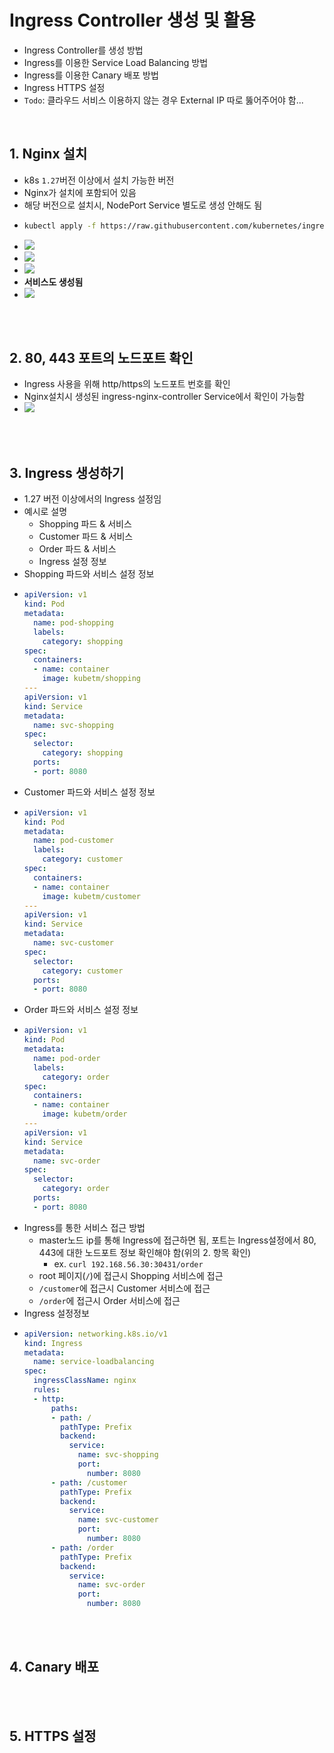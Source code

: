 # Ingress Controller 생성 및 활용
* Ingress Controller를 생성 방법
* Ingress를 이용한 Service Load Balancing 방법
* Ingress를 이용한 Canary 배포 방법
* Ingress HTTPS 설정
* `Todo`: 클라우드 서비스 이용하지 않는 경우 External IP 따로 뚫어주어야 함...

<br>

## 1. Nginx 설치
* k8s `1.27`버전 이상에서 설치 가능한 버전
* Nginx가 설치에 포함되어 있음
* 해당 버전으로 설치시, NodePort Service 별도로 생성 안해도 됨
* ```sh
  kubectl apply -f https://raw.githubusercontent.com/kubernetes/ingress-nginx/controller-v1.8.2/deploy/static/provider/baremetal/deploy.yaml
  ```
* ![](2025-01-03-12-16-08.png)
* ![](2025-01-03-12-17-47.png)
* ![](2025-01-03-12-17-54.png)
* **서비스도 생성됨**
* ![](2025-01-03-12-18-24.png)

<br><br>

## 2. 80, 443 포트의 노드포트 확인
* Ingress 사용을 위해 http/https의 노드포트 번호를 확인
* Nginx설치시 생성된 ingress-nginx-controller Service에서 확인이 가능함
* ![](2025-01-03-12-24-04.png)

<br><br>

## 3. Ingress 생성하기
* 1.27 버전 이상에서의 Ingress 설정임
* 예시로 설명
  * Shopping 파드 & 서비스
  * Customer 파드 & 서비스
  * Order 파드 & 서비스
  * Ingress 설정 정보
* Shopping 파드와 서비스 설정 정보
* ```yaml
  apiVersion: v1
  kind: Pod
  metadata:
    name: pod-shopping
    labels:
      category: shopping
  spec:
    containers:
    - name: container
      image: kubetm/shopping
  ---
  apiVersion: v1
  kind: Service
  metadata:
    name: svc-shopping
  spec:
    selector:
      category: shopping
    ports:
    - port: 8080
  ```
* Customer 파드와 서비스 설정 정보
* ```yaml
  apiVersion: v1
  kind: Pod
  metadata:
    name: pod-customer
    labels:
      category: customer
  spec:
    containers:
    - name: container
      image: kubetm/customer
  ---
  apiVersion: v1
  kind: Service
  metadata:
    name: svc-customer
  spec:
    selector:
      category: customer
    ports:
    - port: 8080
  ```
* Order 파드와 서비스 설정 정보
* ```yaml
  apiVersion: v1
  kind: Pod
  metadata:
    name: pod-order
    labels:
      category: order
  spec:
    containers:
    - name: container
      image: kubetm/order
  ---
  apiVersion: v1
  kind: Service
  metadata:
    name: svc-order
  spec:
    selector:
      category: order
    ports:
    - port: 8080
  ```
* Ingress를 통한 서비스 접근 방법
  * master노드 ip를 통해 Ingress에 접근하면 됨, 포트는 Ingress설정에서 80, 443에 대한 노드포트 정보 확인해야 함(위의 2. 항목 확인)
    * ex. `curl 192.168.56.30:30431/order`
  * root 페이지(`/`)에 접근시 Shopping 서비스에 접근
  * `/customer`에 접근시 Customer 서비스에 접근
  * `/order`에 접근시 Order 서비스에 접근
* Ingress 설정정보
* ```yaml
  apiVersion: networking.k8s.io/v1
  kind: Ingress
  metadata:
    name: service-loadbalancing
  spec:
    ingressClassName: nginx
    rules:
    - http:
        paths:
        - path: /
          pathType: Prefix
          backend:
            service:
              name: svc-shopping
              port:
                number: 8080
        - path: /customer
          pathType: Prefix
          backend:
            service:
              name: svc-customer
              port:
                number: 8080
        - path: /order
          pathType: Prefix
          backend:
            service:
              name: svc-order
              port:
                number: 8080
  ```

<br><br>

## 4. Canary 배포

<br><br>

## 5. HTTPS 설정